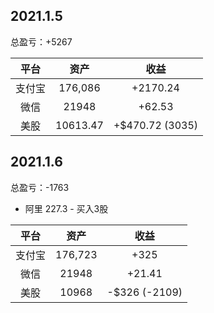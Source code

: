 ## 2021.1.5

总盈亏：+5267

|  平台  |   资产   |      收益       |
| :----: | :------: | :-------------: |
| 支付宝 | 176,086  |    +2170.24     |
|  微信  |  21948   |     +62.53      |
|  美股  | 10613.47 | +$470.72 (3035) |

## 2021.1.6

总盈亏：-1763

* 阿里 227.3 - 买入3股

|  平台  |  资产   |     收益      |
| :----: | :-----: | :-----------: |
| 支付宝 | 176,723 |     +325      |
|  微信  |  21948  |    +21.41     |
|  美股  |  10968  | -$326 (-2109) |

